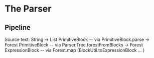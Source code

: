 # The Parser

## Pipeline

Source text: String 
   -> List PrimitiveBlock       -- via PrimitiveBlock.parse
   -> Forest PrimitiveBlock     -- via Parser.Tree.forestFromBlocks
   -> Forest ExpressionBlock    -- via Forest.map (BlockUtil.toExpressionBlock ... )